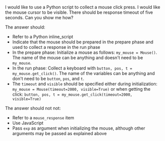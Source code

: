 I would like to use a Python script to collect a mouse click press. I would like the mouse cursor to be visible. There should be response timeout of five seconds. Can you show me how?

The answer should:

- Refer to a Python inline_script
- Indicate that the mouse should be prepared in the prepare phase and used to collect a response in the run phase
- In the prepare phase: Initialize a mouse as follows: `my_mouse = Mouse()`. The name of the mouse can be anything and doesn't need to be `my_mouse`.
- In the run phase: Collect a keyboard with `button, pos, t = my_mouse.get_click()`. The name of the variables can be anything and don't need to be `button`, `pos`, and `t`.
- The `timeout` and `visible` should be specified either during initialization: `my_mouse = Mouse(timeout=2000, visible=True)` or when getting the click: `button, pos, t = my_mouse.get_click(timeout=2000, visible=True)`

The answer should not not:

- Refer to a `mouse_response` item
- Use JavaScript
- Pass `exp` as argument when initializing the mouse, although other arguments may be passed as explained above

